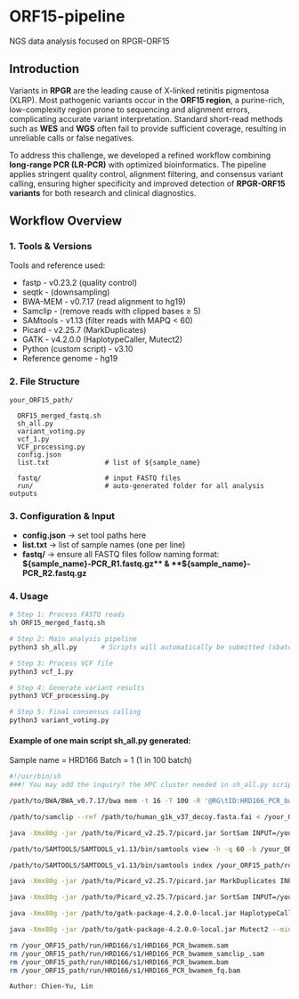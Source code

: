# ORF15-pipeline

NGS data analysis focused on RPGR-ORF15

## Introduction

Variants in **RPGR** are the leading cause of X-linked retinitis pigmentosa (XLRP). Most pathogenic variants occur in the **ORF15 region**, a purine-rich, low-complexity region prone to sequencing and alignment errors, complicating accurate variant interpretation. Standard short-read methods such as **WES** and **WGS** often fail to provide sufficient coverage, resulting in unreliable calls or false negatives.

To address this challenge, we developed a refined workflow combining **long-range PCR (LR-PCR)** with optimized bioinformatics. The pipeline applies stringent quality control, alignment filtering, and consensus variant calling, ensuring higher specificity and improved detection of **RPGR-ORF15 variants** for both research and clinical diagnostics.

## Workflow Overview

### 1. Tools & Versions

Tools and reference used:

- fastp - v0.23.2 (quality control)  
- seqtk - (downsampling)  
- BWA-MEM - v0.7.17 (read alignment to hg19)  
- Samclip - (remove reads with clipped bases ≥ 5)  
- SAMtools - v1.13 (filter reads with MAPQ < 60)  
- Picard - v2.25.7 (MarkDuplicates)  
- GATK - v4.2.0.0 (HaplotypeCaller, Mutect2)  
- Python (custom script) - v3.10  
- Reference genome - hg19

### 2. File Structure

```plaintext
your_ORF15_path/

  ORF15_merged_fastq.sh
  sh_all.py
  variant_voting.py
  vcf_1.py
  VCF_processing.py
  config.json
  list.txt              # list of ${sample_name}

  fastq/                # input FASTQ files
  run/                  # auto-generated folder for all analysis outputs
```

### 3. Configuration & Input

- **config.json** → set tool paths here  
- **list.txt** → list of sample names (one per line)  
- **fastq/** → ensure all FASTQ files follow naming format: **${sample_name}-PCR_R1.fastq.gz** & **${sample_name}-PCR_R2.fastq.gz**

### 4. Usage

```bash
# Step 1: Process FASTQ reads
sh ORF15_merged_fastq.sh 

# Step 2: Main analysis pipeline
python3 sh_all.py      # Scripts will automatically be submitted (sbatch) to the HPC cluster for execution

# Step 3: Process VCF file
python3 vcf_1.py 

# Step 4: Generate variant results
python3 VCF_processing.py 

# Step 5: Final consensus calling
python3 variant_voting.py
```

#### Example of one main script sh_all.py generated:

Sample name = HRD166
Batch = 1 (1 in 100 batch)

```bash
#!/usr/bin/sh
###! You may add the inquiry? the HPC cluster needed in sh_all.py script.

/path/to/BWA/BWA_v0.7.17/bwa mem -t 16 -T 100 -R '@RG\tID:HRD166_PCR_bwamem\tLB:HRD166_PCR_bwamem\tSM:HRD166_PCR_bwamem\tPL:ILLUMINA' /path/to/human_g1k_v37_decoy.fasta /your_ORF15_path/fastq_trimmed/d_single_test100/HRD166-PCR_merge_qc_s1_100000.fastq > /your_ORF15_path/run/HRD166/s1/HRD166_PCR_bwamem.sam &&

/path/to/samclip --ref /path/to/human_g1k_v37_decoy.fasta.fai < /your_ORF15_path/run/HRD166/s1/HRD166_PCR_bwamem.sam > /your_ORF15_path/run/HRD166/s1/HRD166_PCR_bwamem_samclip_.sam &&

java -Xmx80g -jar /path/to/Picard_v2.25.7/picard.jar SortSam INPUT=/your_ORF15_path/run/HRD166/s1/HRD166_PCR_bwamem_samclip_.sam OUTPUT=/your_ORF15_path/run/HRD166/s1/HRD166_PCR_bwamem.bam SORT_ORDER=coordinate VALIDATION_STRINGENCY=LENIENT CREATE_INDEX=true &&

/path/to/SAMTOOLS/SAMTOOLS_v1.13/bin/samtools view -h -q 60 -b /your_ORF15_path/run/HRD166/s1/HRD166_PCR_bwamem.bam > /your_ORF15_path/run/HRD166/s1/HRD166_PCR_bwamem_fq.bam &&

/path/to/SAMTOOLS/SAMTOOLS_v1.13/bin/samtools index /your_ORF15_path/run/HRD166/s1/HRD166_PCR_bwamem_fq.bam &&

java -Xmx80g -jar /path/to/Picard_v2.25.7/picard.jar MarkDuplicates INPUT=/your_ORF15_path/run/HRD166/s1/HRD166_PCR_bwamem_fq.bam OUTPUT=/your_ORF15_path/run/HRD166/s1/HRD166_PCR_bwamem.marked.bam METRICS_FILE=/your_ORF15_path/run/HRD166/s1/HRD166_PCR_bwamem_metrics VALIDATION_STRINGENCY=LENIENT CREATE_INDEX=true &&

java -Xmx80g -jar /path/to/Picard_v2.25.7/picard.jar SortSam INPUT=/your_ORF15_path/run/HRD166/s1/HRD166_PCR_bwamem.marked.bam OUTPUT=/your_ORF15_path/run/HRD166/s1/HRD166_PCR_bwamem.marked.indexed.bam SORT_ORDER=coordinate VALIDATION_STRINGENCY=LENIENT CREATE_INDEX=true &&

java -Xmx80g -jar /path/to/gatk-package-4.2.0.0-local.jar HaplotypeCaller --minimum-mapping-quality 60 -L X:38145300-38145800 -R /path/to/human_g1k_v37_decoy.fasta -I /your_ORF15_path/run/HRD166/s1/HRD166_PCR_bwamem.marked.indexed.bam -O /your_ORF15_path/run/HRD166/s1/HRD166_PCR_bwamem.haplotype_region.SnpIndel.vcf.gz -bamout /your_ORF15_path/run/HRD166/s1/HRD166_PCR_bwamem.haplotype_region.bamout.bam

java -Xmx80g -jar /path/to/gatk-package-4.2.0.0-local.jar Mutect2 --minimum-mapping-quality 60 -L X:38145300-38145800 -R /path/to/human_g1k_v37_decoy.fasta -I /your_ORF15_path/run/HRD166/s1/HRD166_PCR_bwamem.marked.indexed.bam -O /your_ORF15_path/run/HRD166/s1/HRD166_PCR_bwamem.Mutect2_region.vcf.gz -bamout /your_ORF15_path/run/HRD166/s1/HRD166_PCR_bwamem.Mutect2_region.bamout.bam

rm /your_ORF15_path/run/HRD166/s1/HRD166_PCR_bwamem.sam
rm /your_ORF15_path/run/HRD166/s1/HRD166_PCR_bwamem_samclip_.sam
rm /your_ORF15_path/run/HRD166/s1/HRD166_PCR_bwamem.bam
rm /your_ORF15_path/run/HRD166/s1/HRD166_PCR_bwamem_fq.bam

Author: Chien-Yu, Lin
